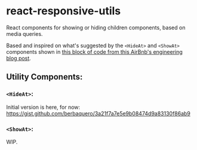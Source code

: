 # react-responsive-utils
React components for showing or hiding children components, based on media queries.

Based and inspired on what's suggested by the `<HideAt>` and `<ShowAt>` components shown in [this block of code from this AirBnb's engineering blog post](https://medium.com/airbnb-engineering/rearchitecting-airbnbs-frontend-5e213efc24d2#d5f9).

## Utility Components:

### `<HideAt>`:

Initial version is here, for now: https://gist.github.com/berbaquero/3a21f7a7e5e9b08474d9a83130f86ab9

### `<ShowAt>`:

WIP.
